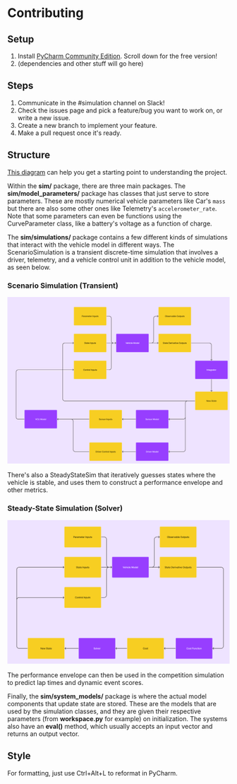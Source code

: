 # Contributing

## Setup

1. Install [PyCharm Community Edition](https://www.jetbrains.com/pycharm/download/). Scroll down for the free version!
2. (dependencies and other stuff will go here)

## Steps

1. Communicate in the #simulation channel on Slack!
2. Check the issues page and pick a feature/bug you want to work on, or write a new issue.
3. Create a new branch to implement your feature.
4. Make a pull request once it's ready.

## Structure

[This diagram](https://www.figma.com/file/z98vFbTBytWElKBb5sTkwk/Lapsim-v2024-Architecture?type=whiteboard&node-id=0%3A1&t=9tSSjFzoum59gmc6-1)
can help you get a starting point to understanding the project.

Within the **sim/** package, there are three main packages.
The **sim/model_parameters/** package has classes that just serve to store parameters.
These are mostly numerical vehicle parameters like Car's `mass` but there
are also some other ones like Telemetry's `accelerometer_rate`.
Note that some parameters can even be functions using the CurveParameter class,
like a battery's voltage as a function of charge.

The **sim/simulations/** package contains a few different kinds of simulations
that interact with the vehicle model in different ways. The ScenarioSimulation
is a transient discrete-time simulation that involves a driver, telemetry, and a
vehicle control unit in addition to the vehicle model, as seen below.

### Scenario Simulation (Transient)
![scenario_sim.png](docs/scenario_sim.png)

There's also a SteadyStateSim that iteratively guesses states where the vehicle is
stable, and uses them to construct a performance envelope and other metrics.

### Steady-State Simulation (Solver)
![steady_state_sim.png](docs/steady_state_sim.png)

The performance envelope can then be used in the competition simulation
to predict lap times and dynamic event scores.

Finally, the **sim/system_models/** package is where the actual model components
that update state are stored. These are the models that are used by the simulation
classes, and they are given their respective parameters (from **workspace.py**
for example) on initialization. The systems also have an **eval()** method, which
usually accepts an input vector and returns an output vector.

## Style

For formatting, just use Ctrl+Alt+L to reformat in PyCharm.
